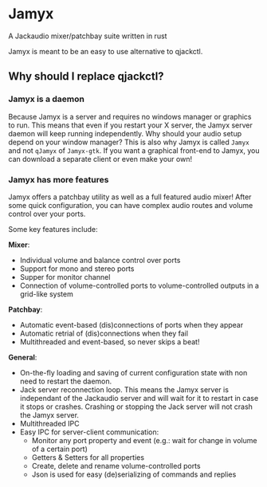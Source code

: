 # Jamyx

A Jackaudio mixer/patchbay suite written in rust

Jamyx is meant to be an easy to use alternative to qjackctl.



## Why should I replace qjackctl?

### Jamyx is a daemon

Because Jamyx is a server and requires no windows manager or graphics to run. This means that even if you restart your X server, the Jamyx server daemon will keep running independently. Why should your audio setup depend on your window manager? This is also why Jamyx is called `Jamyx` and not `qJamyx` of `Jamyx-gtk`. If you want a graphical front-end to Jamyx, you can download a separate client or even make your own!

### Jamyx has more features

Jamyx offers a patchbay utility as well as a full featured audio mixer! After some quick configuration, you can have complex audio routes and volume control over your ports.

Some key features include:

**Mixer**:
- Individual volume and balance control over ports
- Support for mono and stereo ports
- Supper for monitor channel
- Connection of volume-controlled ports to volume-controlled outputs in a grid-like system

**Patchbay**:
- Automatic event-based (dis)connections of ports when they appear
- Automatic retrial of (dis)connections when they fail
- Multithreaded and event-based, so never skips a beat!

**General**:
- On-the-fly loading and saving of current configuration state with non need to restart the daemon.
- Jack server reconnection loop. This means the Jamyx server is independant of the Jackaudio server and will wait for it to restart in case it stops or crashes. Crashing or stopping the Jack server will not crash the Jamyx server.
- Multithreaded IPC
- Easy IPC for server-client communication:
  - Monitor any port property and event (e.g.: wait for change in volume of a certain port)
  - Getters & Setters for all properties
  - Create, delete and rename volume-controlled ports
  - Json is used for easy (de)serializing of commands and replies
